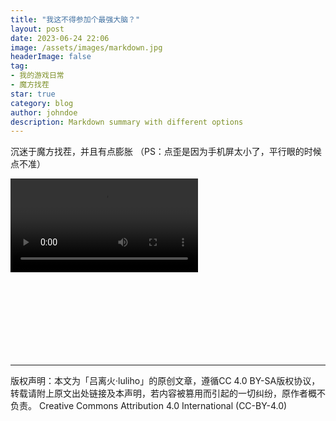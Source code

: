 ```yaml
---
title: "我这不得参加个最强大脑？"
layout: post
date: 2023-06-24 22:06
image: /assets/images/markdown.jpg
headerImage: false
tag:
- 我的游戏日常
- 魔方找茬
star: true
category: blog
author: johndoe
description: Markdown summary with different options
---
```


沉迷于魔方找茬，并且有点膨胀
（PS：点歪是因为手机屏太小了，平行眼的时候点不准）

<!DOCTYPE html>
<html>
<head>
  <style>
    /* 使用 CSS 设置视频容器的样式 */
    #video-container {
      position: relative;
      padding-bottom: 56.25%; /* 16:9 宽高比视频的比例 */
      height: 0;
      overflow: hidden;
    }

    /* 使用 CSS 设置视频样式 */
    #video-container video {
      position: absolute;
      top: 0;
      left: 0;
      width: 100%;
      height: 100%;
    }
  </style>
</head>
<body>
  <div id="video-container">
    <!-- /assets/images/1zhaocha.mp4 -->
    <video controls>
      <source src="/assets/images/1zhaocha.mp4" type="video/mp4">
      Your browser does not support the video tag.
    </video>
  </div>
</body>
</html>

---

版权声明：本文为「吕离火·luliho」的原创文章，遵循CC 4.0 BY-SA版权协议，转载请附上原文出处链接及本声明，若内容被篡用而引起的一切纠纷，原作者概不负责。
Creative Commons Attribution 4.0 International (CC-BY-4.0)


